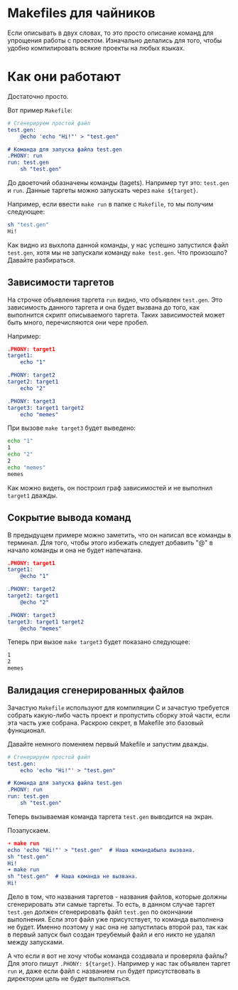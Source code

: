 # Makefiles для чайников
Если описывать в двух словах, то это просто описание команд для упрощения работы с проектом. Изначально делались для того, чтобы удобно компилировать всякие проекты на любых языках.

# Как они работают
Достаточно просто.

Вот пример `Makefile`:

```Cmake
# Сгенерируем простой файл
test.gen:
	@echo 'echo "Hi!"' > "test.gen"

# Команда для запуска файла test.gen
.PHONY: run
run: test.gen
	sh "test.gen"
```

До двоеточий обазначены команды (tagets). Например тут это: `test.gen` и `run`.
Данные таргеты можно запускать через `make ${target}`. 

Например, если ввести `make run` в папке с `Makefile`, то мы получим следующее:
```bash
sh "test.gen"  
Hi!
```

Как видно из выхлопа данной команды, у нас успешно запустился файл `test.gen`, хотя мы не запускали команду `make test.gen`. Что произошло? Давайте разбираться.

## Зависимости таргетов

На строчке объявления таргета `run` видно, что объявлен `test.gen`. Это зависимость данного таргета и она будет вызвана до того, как выполнится скрипт описываемого таргета. Таких зависимостей может быть много, перечисляются они чере пробел.

Например:
```Cmake
.PHONY: target1
target1:
	echo "1"

.PHONY: target2
target2: target1
	echo "2"

.PHONY: target3
target3: target1 target2
	echo "memes"
```

При вызове `make target3` будет выведено:
```bash
echo "1"  
1  
echo "2"  
2  
echo "memes"  
memes
```

Как можно видеть, он построил граф зависимостей и не выполнил `target1` дважды.

## Сокрытие вывода команд

В предыдущем примере можно заметить, что он написал все команды в терминал. Для того, чтобы этого избежать следует добавить "@" в начало команды и она не будет напечатана.

```Cmake
.PHONY: target1
target1:
	@echo "1"

.PHONY: target2
target2: target1
	@echo "2"

.PHONY: target3
target3: target1 target2
	@echo "memes"
```

Теперь при вызое `make target3` будет показано следующее:
```bash
1
2
memes
```


## Валидация сгенерированных файлов
Зачастую `Makefile` используют для компиляции С и зачастую требуется
собрать какую-либо часть проект и пропустить сборку этой части, если эта часть уже собрана.
Раскрою секрет, в Makefile это базовый функционал.

Давайте немного поменяем первый Makefile и запустим дважды.
```Cmake
# Сгенерируем простой файл
test.gen:
	echo 'echo "Hi!"' > "test.gen"

# Команда для запуска файла test.gen
.PHONY: run
run: test.gen
	sh "test.gen"
```

Теперь вызываемая команда таргета `test.gen` выводится на экран.

Позапускаем.

```Cmake
➜ make run  
echo 'echo "Hi!"' > "test.gen"  # Наша командабыла вызвана.
sh "test.gen"  
Hi!  
➜ make run  
sh "test.gen"  # Наша команда не вызвана.
Hi!
```

Дело в том, что названия таргетов - названия файлов, которые должны сгенерировать эти самые таргеты.
То есть, в данном случае таргет `test.gen` должен сгенерировать файл `test.gen` по окончании выполнения. Если этот файл уже присутствует, то команда выполнена не будет. Именно поэтому у нас она не запустилась второй раз, так как в первый запуск был создан треубемый файл и его никто не удалял между запусками.

А что если я вот не хочу чтобы команда создавала и проверяла файлы?
Для этого пишут `.PHONY: ${target}`. Например у нас так объявлен таргет `run` и, даже если файл с названием `run` будет присутствовать в директории цель не будет выполняться.